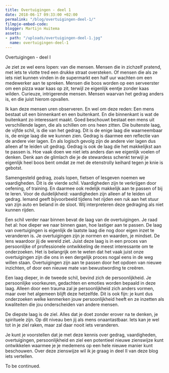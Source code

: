 ```yaml
---
title: Overtuigingen - deel 1
date: 2018-06-17 09:33:00 +02:00
permalink: "/blog/overtuigingen-deel-1/"
filmpje-embed-code: 
blogger: Martijn Huitema
assets:
- path: "/uploads/overtuigingen-deel-1.jpg"
  name: overtuigingen-deel-1
---
```


Overtuigingen - deel I

Je ziet ze wel eens lopen: van die mensen. Mensen die in zichzelf pratend, met iets te vlotte tred een drukke straat oversteken. Of mensen die als ze iets niet kunnen vinden in de supermarkt een half uur wachten om een medewerker aan te spreken. Mensen die boos worden op een serveerster om een pizza waar kaas op zit, terwijl ze eigenlijk eentje zonder kaas wilden. Curieuze, intrigerende mensen. Mensen waarvan het gedrag anders is, en die juist hierom opvallen. 

Ik kan deze mensen uren observeren. En wel om deze reden:
Een mens bestaat uit een binnenkant en een buitenkant. En die binnenkant is wat de buitenkant zo interessant maakt. Goed beschouwt bestaat een mens uit verschillende lagen, die als schillen om ons heen zitten. Die buitenste laag, de vijfde schil, is die van het gedrag. Dit is de enige laag die waarneembaar is, de enige laag die we kunnen zien. Gedrag is daarmee een reflectie van de andere vier lagen. En als logisch gevolg zijn de andere vier lagen dus alleen af te leiden uit gedrag. Gedrag is ook de laag die het makkelijkst aan te passen is. Hoe vaak doen we niet iets anders dan we eigenlijk voelen of denken. Denk aan de glimlach die je de stewardess schenkt terwijl je eigenlijk heel boos bent omdat ze met de etenstrolly keihard tegen je knie is gebotst.

Samengesteld gedrag, zoals lopen, fietsen of lesgeven noemen we vaardigheden. Dit is de vierde schil. Vaardigheden zijn te verkrijgen door oefening, of training. En daarmee ook redelijk makkelijk aan te passen of bij te leren. Voor de duidelijkheid: vaardigheden zijn alleen af te leiden uit gedrag. Iemand geeft bijvoorbeeld tijdens het rijden een ruk aan het stuur van zijn auto en beland in de sloot. Wij interpreteren deze gedraging als niet kunnen rijden.

Een schil verder naar binnen bevat de laag van de overtuigingen. Je raad het al: hoe dieper we naar binnen gaan, hoe lastiger aan te passen. De laag van overtuigingen is eigenlijk de laatste laag die nog door eigen inzet te veranderen is. Je overtuigingen zijn je normen en waarden, je mindset. De lens waardoor jij de wereld ziet. Juist deze laag is in een proces van persoonlijke of professionele ontwikkeling de meest interessante om te onderzoeken. Het is belangrijk om te weten dat het vaak juist onze overtuigingen zijn die ons in een dergelijk proces nogal eens in de weg willen staan. Overtuigingen zijn aan te passen door het opdoen van nieuwe inzichten, of door een nieuwe mate van bewustwording te creëren. 

Een laag dieper, in de tweede schil, bevind zich de persoonlijkheid. Je persoonlijke voorkeuren, gedachten en emoties worden bepaald in deze laag. Alleen door een trauma zal je persoonlijkheid zich anders vormen, maar over het algemeen blijft deze hetzelfde. Dit is ook fijn: je kunt dus onderzoeken welke kenmerken jouw persoonlijkheid heeft en ze inzetten als kwaliteiten die jou onderscheiden van andere mensen.

De diepste laag is de ziel. Alles dat je doet zonder erover na te denken, je spirituele zijn. Op dit niveau ben jij als mens onaantastbaar. Iets kan je wel tot in je ziel raken, maar zal daar nooit iets veranderen.

Je kunt je voorstellen dat je met deze kennis over gedrag, vaardigheden, overtuigingen, persoonlijkheid en ziel een potentieel nieuwe zienswijze kunt ontwikkelen waarmee je je medemens op een hele nieuwe manier kunt beschouwen. Over deze zienswijze wil ik je graag in deel II van deze blog iets vertellen.

To be continued.
